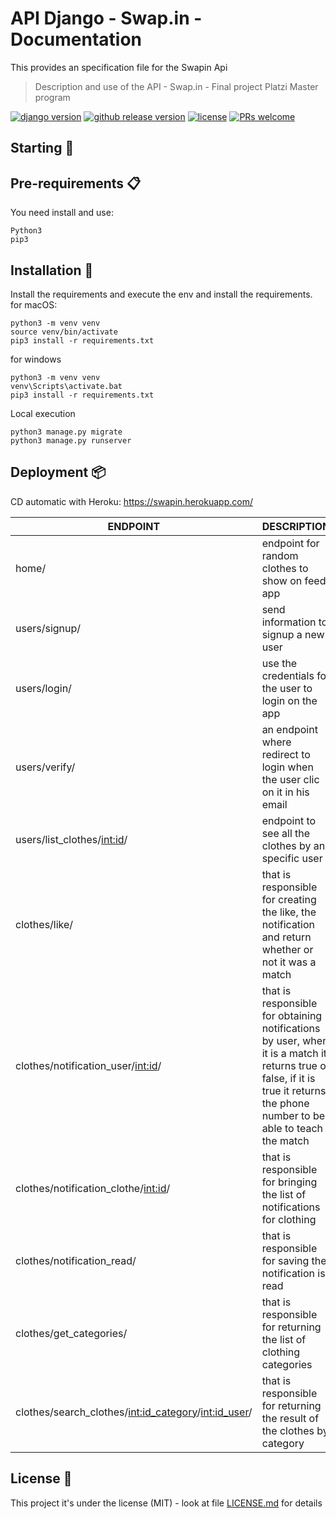# API Django - Swap.in - Documentation

This provides an specification file for the Swapin Api


> Description and use of the API - Swap.in - Final project Platzi Master program

[![django version](https://img.shields.io/badge/django%20versions-1.11%20%7C%202.0%20%7C%202.1-blue)](https://www.djangoproject.com/) [![github release version](https://img.shields.io/github/v/release/c3-zally/api-python.svg?include_prereleases)](https://github.com/c3-zally/api-python/releases/latest)  [![license](https://img.shields.io/github/license/c3-zally/api-python.svg)](https://github.com/c3-zally/api-python/blob/master/LICENSE)  [![PRs welcome](https://img.shields.io/badge/PRs-welcome-ff69b4.svg)](https://github.com/c3-zally/api-python/issues?q=is%3Aissue+is%3Aopen+label%3A%22help+wanted%22)

## Starting 🚀

<!-- _These instructions will allow you to get a copy of the project running on your local machine for development and testing purposes._ -->


## Pre-requirements 📋
You need install and use:
```
Python3
pip3
```

## Installation 🔧
Install the requirements and execute the env and install the requirements.
for macOS:
```
python3 -m venv venv
source venv/bin/activate
pip3 install -r requirements.txt
```
for windows
```
python3 -m venv venv
venv\Scripts\activate.bat
pip3 install -r requirements.txt
```

Local execution
```
python3 manage.py migrate
python3 manage.py runserver
```

## Deployment 📦

CD automatic with Heroku: https://swapin.herokuapp.com/

| ENDPOINT | DESCRIPTION |
| ------------- | ------------- |
| home/ | endpoint for random clothes to show on feed app  |
| users/signup/  | send information to signup a new user  |
| users/login/ | use the credentials for the user to login on the app  |
| users/verify/ | an endpoint where redirect to login when the user clic on it in his email  |
| users/list_clothes/<int:id>/  | endpoint to see all the clothes by an specific user  |
| clothes/like/  | that is responsible for creating the like, the notification and return whether or not it was a match |
| clothes/notification_user/<int:id>/  | that is responsible for obtaining notifications by user, when it is a match it returns true or false, if it is true it returns the phone number to be able to teach the match  |
| clothes/notification_clothe/<int:id>/  | that is responsible for bringing the list of notifications for clothing  |
| clothes/notification_read/  | that is responsible for saving the notification is read  |
| clothes/get_categories/  | that is responsible for returning the list of clothing categories  |
| clothes/search_clothes/<int:id_category>/<int:id_user>/  | that is responsible for returning the result of the clothes by category  |


## License 📄

This project it's under the license (MIT) - look at file [LICENSE.md](LICENSE.md) for details



